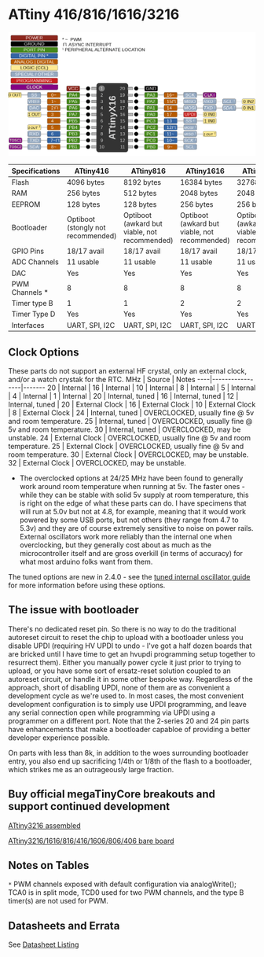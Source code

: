 # ATtiny 416/816/1616/3216
![x16 Pin Mapping](ATtiny_x16.gif "Arduino Pin Mapping for ATtiny x16")

 Specifications |  ATtiny416  |  ATtiny816  |    ATtiny1616   |   ATtiny3216
----------------|-------------|-------------|-----------------| -------------
Flash           |  4096 bytes |  8192 bytes |     16384 bytes | 32768 bytes
RAM             |   256 bytes |   512 bytes |      2048 bytes |  2048 bytes
EEPROM          |   128 bytes |   128 bytes |       256 bytes |   256 bytes
Bootloader | Optiboot (stongly not recommended)| Optiboot (awkard but viable, not recommended) | Optiboot (awkard but viable, not recommended) | Optiboot (awkard but viable, not recommended)
GPIO Pins       | 18/17 avail | 18/17 avail |     18/17 avail | 18/17 avail
ADC Channels    | 11 usable   | 11 usable   |       11 usable |   11 usable
DAC             |         Yes |         Yes |             Yes |         Yes
PWM Channels *  |           8 |           8 |               8 |           8
Timer type B    |           1 |           1 |               2 |           2
Timer Type D    |         Yes |         Yes |             Yes |         Yes
Interfaces | UART, SPI, I2C | UART, SPI, I2C | UART, SPI, I2C | UART, SPI, I2C

## Clock Options
These parts do not support an external HF crystal, only an external clock, and/or a watch crystak for the RTC.
 MHz | Source          | Notes
 ----|-----------------|-------
  20 | Internal        |
  16 | Internal        |
  10 | Internal        |
   8 | Internal        |
   5 | Internal        |
   4 | Internal        |
   1 | Internal        |
  20 | Internal, tuned |
  16 | Internal, tuned |
  12 | Internal, tuned |
  20 | External Clock  |
  16 | External Clock  |
  10 | External Clock  |
   8 | External Clock  |
  24 | Internal, tuned | OVERCLOCKED, usually fine @ 5v and room temperature.
  25 | Internal, tuned | OVERCLOCKED, usually fine @ 5v and room temperature.
  30 | Internal, tuned | OVERCLOCKED, may be unstable.
  24 | External Clock  | OVERCLOCKED, usually fine @ 5v and room temperature.
  25 | External Clock  | OVERCLOCKED, usually fine @ 5v and room temperature.
  30 | External Clock  | OVERCLOCKED, may be unstable.
  32 | External Clock  | OVERCLOCKED, may be unstable.

* The overclocked options at 24/25 MHz have been found to generally work around room temperature when running at 5v. The faster ones - while they can be stable with solid 5v supply at room temperature, this is right on the edge of what these parts can do. I have specimens that will run at 5.0v but not at 4.8, for example, meaning that it would work powered by some USB ports, but not others (they range from 4.7 to 5.3v) and they are of course extremely sensitive to noise on power rails. External oscillators work more reliably than the internal one when overclocking, but they generally cost about as much as the microcontroller itself and are gross overkill (in terms of accuracy) for what most arduino folks want from them.

The tuned options are new in 2.4.0 - see the [tuned internal oscillator guide](Tuning.md) for more information before using these options.

## The issue with bootloader
There's no dedicated reset pin. So there is no way to do the traditional autoreset circuit to reset the chip to upload with a bootloader unless you disable UPDI (requiring HV UPDI to undo - I've got a half dozen boards that are bricked until I have time to get an hvupdi programming setup together to resurrect them). Either you manually power cycle it just prior to trying to upload, or you have some sort of ersatz-reset solution coupled to an autoreset circuit, or handle it in some other bespoke way. Regardless of the approach, short of disabling UPDI, none of them are as convenient a development cycle as we're used to. In most cases, the most convenient development configuration is to simply use UPDI programming, and leave any serial connection open while programming via UPDI using a programmer on a different port. Note that the 2-series 20 and 24 pin parts have enhancements that make a bootloader capabloe of providing a better developer experience possible.

On parts with less than 8k, in addition to the woes surrounding bootloader entry, you also end up sacrificing 1/4th or 1/8th of the flash to a bootloader, which strikes me as an outrageously large fraction.
## Buy official megaTinyCore breakouts and support continued development
[ATtiny3216 assembled](https://www.tindie.com/products/17597/)

[ATtiny3216/1616/816/416/1606/806/406 bare board](https://www.tindie.com/products/17614/)

## Notes on Tables
`*` PWM channels exposed with default configuration via analogWrite(); TCA0 is in split mode, TCD0 used for two PWM channels, and the type B timer(s) are not used for PWM.

## Datasheets and Errata
See [Datasheet Listing](Datasheets.md)

